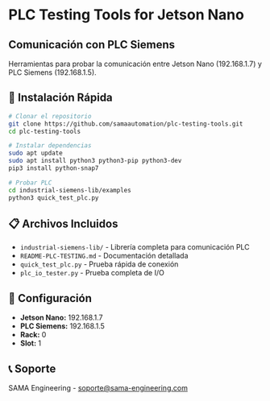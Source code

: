 # PLC Testing Tools for Jetson Nano
## Comunicación con PLC Siemens

Herramientas para probar la comunicación entre Jetson Nano (192.168.1.7) y PLC Siemens (192.168.1.5).

## 🚀 Instalación Rápida

```bash
# Clonar el repositorio
git clone https://github.com/samaautomation/plc-testing-tools.git
cd plc-testing-tools

# Instalar dependencias
sudo apt update
sudo apt install python3 python3-pip python3-dev
pip3 install python-snap7

# Probar PLC
cd industrial-siemens-lib/examples
python3 quick_test_plc.py
```

## 📋 Archivos Incluidos

- `industrial-siemens-lib/` - Librería completa para comunicación PLC
- `README-PLC-TESTING.md` - Documentación detallada
- `quick_test_plc.py` - Prueba rápida de conexión
- `plc_io_tester.py` - Prueba completa de I/O

## 🔧 Configuración

- **Jetson Nano:** 192.168.1.7
- **PLC Siemens:** 192.168.1.5
- **Rack:** 0
- **Slot:** 1

## 📞 Soporte

SAMA Engineering - soporte@sama-engineering.com 